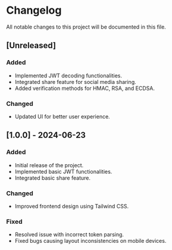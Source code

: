# Changelog

All notable changes to this project will be documented in this file.

## [Unreleased]

### Added
- Implemented JWT decoding functionalities.
- Integrated share feature for social media sharing.
- Added verification methods for HMAC, RSA, and ECDSA.

### Changed
- Updated UI for better user experience.

## [1.0.0] - 2024-06-23

### Added
- Initial release of the project.
- Implemented basic JWT functionalities.
- Integrated basic share feature.

### Changed
- Improved frontend design using Tailwind CSS.

### Fixed
- Resolved issue with incorrect token parsing.
- Fixed bugs causing layout inconsistencies on mobile devices.
